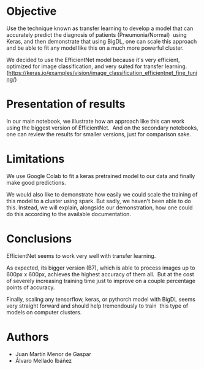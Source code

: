 # Objective
Use the technique known as transfer learning to develop a model that can accurately predict the diagnosis of patients (Pneumonia/Normal) 
using Keras, and then demonstrate that using BigDL, one can scale this approach and be able to fit any model like this on a much more powerful cluster.

We decided to use the EfficientNet model because it's very efficient, optimized for image classification, and very suited for transfer learning.
(https://keras.io/examples/vision/image_classification_efficientnet_fine_tuning/)

# Presentation of results
In our main notebook, we illustrate how an approach like this can work using the biggest version of EfficientNet. 
And on the secondary notebooks, one can review the results for smaller versions, just for comparison sake.

# Limitations
We use Google Colab to fit a keras pretrained model to our data and finally make good predictions.

We would also like to demonstrate how easily we could scale the training of this model to a cluster using spark. 
But sadly, we haven't been able to do this. Instead, we will explain, alongside our demonstration, how one could do this according to the available documentation.

# Conclusions
EfficientNet seems to work very well with transfer learning. 

As expected, its bigger version (B7), which is able to process images up to 600px x 600px, achieves the highest accuracy of them all. 
But at the cost of severely increasing training time just to improve on a couple percentage points of accuracy.

Finally, scaling any tensorflow, keras, or pythorch model with BigDL seems very straight forward and should help tremendously to train 
this type of models on computer clusters.

# Authors
- Juan Martín Menor de Gaspar
- Álvaro Mellado Ibáñez
